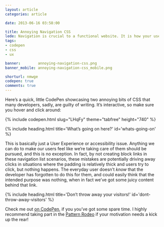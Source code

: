 ```yaml
---
layout: article
categories: article

date: 2013-06-16 03:58:00

title: Annoying Navigation CSS
lede: Navigation is crucial to a functional website. It is how your users find the information they're after; get it right, and your users are happy—get it wrong, and they go insane!
tags:
- codepen
- css
- ux

banner:        annoying-navigation-css.png
banner_mobile: annoying-navigation-css_mobile.png

shorturl: nmwge
codepen: true
comments: true
---
```



Here’s a quick, little CodePen showcasing two annoying bits of CSS that many developers, sadly, are guilty of writing. It’s interactive, so make sure you hover and click around:

{% include codepen.html slug="LHqFy" theme="tabfree" height="740" %}


{% include heading.html title='What’s going on here?' id='whats-going-on' %}

This is basically just a User Experience or accessibility issue. Anything we can do to make our users feel like we’re taking care of them should be pursued, and this is no exception. In fact, by not creating block links in these navigation list scenarios, these mistakes are potentially driving away clicks in situations where the padding is relatively thick and users try to click, but nothing happens. The everyday user doesn’t *know* that the developer has forgotten to do this for them, and could easily think that the intended purpose was nothing, when in fact we’ve got some juicy content behind that link.


{% include heading.html title='Don’t throw away your visitors!' id='dont-throw-away-visitors' %}

Check me out [on CodePen](http://codepen.io/chrisburnell "Chris Burnell on Codepen"), if you you’ve got some spare time. I highly recommend taking part in the [Pattern Rodeo](http://blog.codepen.io/rodeo/ "The Pattern Rodeo") if your motivation needs a kick up the rear!
